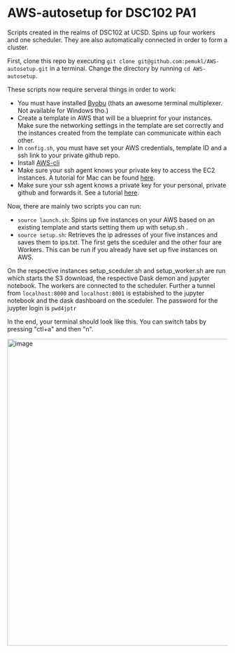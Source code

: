 # AWS-autosetup for DSC102 PA1
Scripts created in the realms of DSC102 at UCSD. Spins up four workers and one scheduler. They are also automatically connected in order to form a cluster.

First, clone this repo by executing `git clone git@github.com:pemukl/AWS-autosetup.git` in a terminal. Change the directory by running `cd AWS-autosetup`.

These scripts now require serveral things in order to work:
- You must have installed [Byobu](https://www.byobu.org/) (thats an awesome terminal multiplexer. Not available for Windows tho.)
- Create a template in AWS that will be a blueprint for your instances. Make sure the networking settings in the template are set correctly and the instances created from the template can communicate within each other.
- In `config.sh`, you must have set your AWS credentials, template ID and a ssh link to your private github repo.
- Install [AWS-cli](https://docs.aws.amazon.com/cli/latest/userguide/getting-started-install.html)
- Make sure your ssh agent knows your private key to access the EC2 instances. A tutorial for Mac can be found [here](https://www.howtogeek.com/devops/how-to-add-your-ec2-pem-file-to-your-ssh-keychain/).
- Make sure your ssh agent knows a private key for your personal, private github and forwards it. See a tutorial [here](https://docs.github.com/en/developers/overview/using-ssh-agent-forwarding).

Now, there are mainly two scripts you can run:
- `source launch.sh`: Spins up five instances on your AWS based on an existing template and starts setting them up with setup.sh .
- `source setup.sh`: Retrieves the ip adresses of your five instances and saves them to ips.txt. The first gets the sceduler and the other four are Workers. This can be run if you already have set up five instances on AWS.

On the respective instances setup_sceduler.sh and setup_worker.sh are run which starts the S3 download, the respective Dask demon and jupyter notebook. The workers are connected to the scheduler. Further a tunnel from `localhost:8000` and `localhost:8001` is estabished to the jupyter notebook and the dask dashboard on the sceduler. The password for the juypter login is `pwd4jptr`



In the end, your terminal should look like this. You can switch tabs by pressing "ctl+a" and then "n".

<img width="699" alt="image" src="https://user-images.githubusercontent.com/23077581/199630577-c9fb8e96-28f5-4588-883a-d1117411450e.png">
